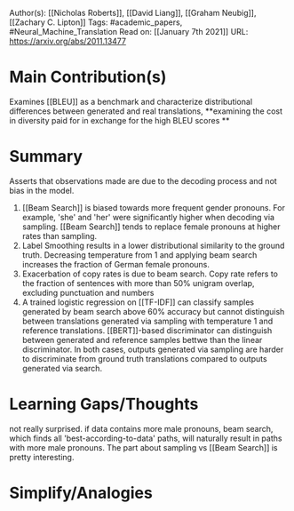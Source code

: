 Author(s): [[Nicholas Roberts]], [[David Liang]], [[Graham Neubig]], [[Zachary C. Lipton]]
Tags: #academic_papers, #Neural_Machine_Translation 
Read on: [[January 7th 2021]]
URL: https://arxiv.org/abs/2011.13477
# Main Contribution(s)
Examines [[BLEU]] as a benchmark and characterize distributional differences between generated and real translations, **examining the cost in diversity paid for in exchange for the high BLEU scores **
# Summary
Asserts that observations made are due to the decoding process and not bias in the model.
1. [[Beam Search]] is biased towards more frequent gender pronouns. For example, 'she' and 'her' were significantly higher when decoding via sampling. [[Beam Search]] tends to replace female pronouns at higher rates than sampling.
2. Label Smoothing results in a lower distributional similarity to the ground truth. Decreasing temperature from 1 and applying beam search increases the fraction of German female pronouns.
3. Exacerbation of copy rates is due to beam search. Copy rate refers to the fraction of sentences with more than 50% unigram overlap, excluding punctuation and numbers
4. A trained logistic regression on [[TF-IDF]] can classify samples generated by beam search above 60% accuracy but cannot distinguish between translations generated via sampling with temperature 1 and reference translations. [[BERT]]-based discriminator can distinguish between generated and reference samples bettwe than the linear discriminator. In both cases, outputs generated via sampling are harder to discriminate from ground truth translations compared to outputs generated via search.
# Learning Gaps/Thoughts
not really surprised. if data contains more male pronouns, beam search, which finds all 'best-according-to-data' paths, will naturally result in paths with more male pronouns.
The part about sampling vs [[Beam Search]] is pretty interesting.
# Simplify/Analogies